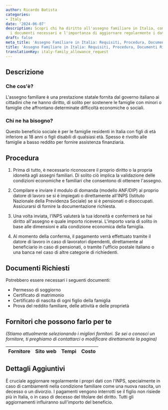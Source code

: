 ```yaml
---
author: Ricardo Batista
categories:
- Italy
date: '2024-06-07'
description: Scopri chi ha diritto all'assegno familiare in Italia, come richiederlo,
  i documenti necessari e l'importanza di aggiornare regolarmente i dati con l'INPS.
draft: false
meta_title: 'Assegno Familiare in Italia: Requisiti, Procedura, Documenti Richiesti'
title: 'Assegno Familiare in Italia: Requisiti, Procedura, Documenti Richiesti'
translationKey: italy-family_allowance_request
---
```



## Descrizione
### Che cos'è?
L'assegno familiare è una prestazione statale fornita dal governo italiano ai cittadini che ne hanno diritto, di solito per sostenere le famiglie con minori o famiglie che affrontano determinate difficoltà economiche o sociali.

### Chi ne ha bisogno?
Questo beneficio sociale è per le famiglie residenti in Italia con figli di età inferiore ai 18 anni o figli disabili di qualsiasi età. Spesso è rivolto alle famiglie a basso reddito per fornire assistenza finanziaria.

## Procedura

1. Prima di tutto, è necessario riconoscere il proprio diritto o la propria idoneità agli assegni familiari. Di solito ciò implica la validazione delle condizioni economiche e familiari che consentono di ottenere l'assegno.

2. Compilare e inviare il modulo di domanda (modello ANF/DIP) al proprio datore di lavoro se si è impiegati o direttamente all'INPS (Istituto Nazionale della Previdenza Sociale) se si è pensionati o disoccupati. Assicurarsi di fornire la documentazione richiesta.

3. Una volta inviata, l'INPS valuterà la tua idoneità e confermerà se hai diritto all'assegno e quale importo riceverai. L'importo varia di solito in base alle dimensioni e alla condizione economica della famiglia.

4. Al momento della conferma, il pagamento verrà effettuato tramite il datore di lavoro in caso di lavoratori dipendenti, direttamente al beneficiario in caso di pensionati, o tramite l'ufficio postale italiano o una banca nel caso di altre categorie di richiedenti.

## Documenti Richiesti

Potrebbero essere necessari i seguenti documenti:
- Permesso di soggiorno
- Certificato di matrimonio
- Certificato di nascita di ogni figlio della famiglia
- Prova del reddito familiare, delle attività e delle proprietà

## Fornitori che possono farlo per te
_(Stiamo attualmente selezionando i migliori fornitori. Se sei o conosci un fornitore, ti preghiamo di contattarci o modificare direttamente la pagina)_

| Fornitore       |     Sito web    |     Tempi        |       Costo      |
| --------------- | --------------- |  :-------------: | :-------------: |

## Dettagli Aggiuntivi
È cruciale aggiornare regolarmente i propri dati con l'INPS, specialmente in caso di cambiamenti nella condizione familiare come una nuova nascita, un decesso o un divorzio. I pagamenti vengono interrotti se il figlio non risiede più in Italia, o in caso di decesso del titolare del diritto. Tutti gli aggiornamenti influiranno sull'importo del beneficio.